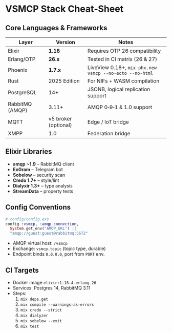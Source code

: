 # VSMCP Stack Cheat‑Sheet

## Core Languages & Frameworks
| Layer | Version | Notes |
|-------|---------|-------|
| Elixir | **1.18** | Requires OTP 26 compatibility |
| Erlang/OTP | **26.x** | Tested in CI matrix (26 & 27) |
| Phoenix | **1.7.x** | LiveView 0.18+, `mix phx.new vsmcp --no-ecto --no-html` |
| Rust | 2025 Edition | For NIFs + WASM compilation |
| PostgreSQL | 14+ | JSONB, logical replication support |
| RabbitMQ (AMQP) | 3.11+ | AMQP 0‑9‑1 & 1.0 support |
| MQTT | v5 broker (optional) | Edge / IoT bridge |
| XMPP | 1.0 | Federation bridge |

## Elixir Libraries
- **amqp ~1.9** – RabbitMQ client
- **ExGram** – Telegram bot
- **Sobelow** – security scan
- **Credo 1.7+** – style/lint
- **Dialyxir 1.3+** – type analysis
- **StreamData** – property tests

## Config Conventions
```elixir
# config/config.exs
config :vsmcp, :amqp_connection,
  System.get_env("AMQP_URL") ||
  "amqp://guest:guest@rabbitmq:5672"
```
- AMQP virtual host: `/vsmcp`
- Exchange: `vsmcp.topic` (topic type, durable)
- Endpoint binds `0.0.0.0`, port from `PORT` env.

## CI Targets
- Docker image `elixir:1.18.4-erlang-26`
- Services: Postgres 14, RabbitMQ 3.11
- Steps:
  1. `mix deps.get`
  2. `mix compile --warnings-as-errors`
  3. `mix credo --strict`
  4. `mix dialyzer`
  5. `mix sobelow --exit`
  6. `mix test`
